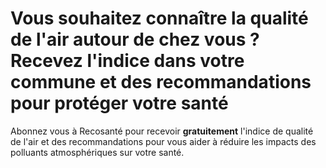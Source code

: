 # **Vous souhaitez connaître la qualité de l'air autour de chez vous ?**<br/>Recevez l'indice dans votre commune et des recommandations pour protéger votre santé

Abonnez vous à Recosanté pour recevoir **gratuitement** l'indice de qualité de l'air et des recommandations pour vous aider à réduire les impacts des polluants atmosphériques sur votre santé.
